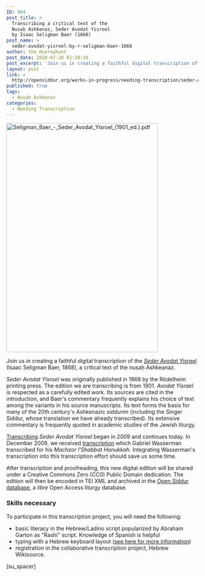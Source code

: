 ```yaml
---
ID: 904
post_title: >
  Transcribing a critical text of the
  Nusaḥ Ashkenaz, Seder Avodat Yisroel
  by Isaac Seligman Baer (1868)
post_name: >
  seder-avodat-yisroel-by-r-seligman-baer-1868
author: the Hierophant
post_date: 2010-07-28 01:39:16
post_excerpt: 'Join us in creating a faithful digital transcription of the <a href="http://he.wikisource.org/wiki/%D7%9E%D7%A4%D7%AA%D7%97:Seligman_Baer_-_Seder_Avodat_Yisroel_(1901_ed.).pdf"><em>Seder Avodat Yisrael</em></a> (Isaac Seligman Baer, 1868), a critical text of the nusaḥ Ashkeanaz. After transcription and proofreading, this new digital edition will be shared under a Creative Commons Zero (CC0) Public Domain dedication. The edition will then be encoded in TEI XML and archived in the <a href="http://app.opensiddur.org">Open Siddur database</a>, a <em>libre</em> Open Access liturgy database.'
layout: post
link: >
  http://opensiddur.org/works-in-progress/needing-transcription/seder-avodat-yisroel-by-r-seligman-baer-1868/
published: true
tags:
  - Nusaḥ Ashkenaz
categories:
  - Needing Transcription
---
```

<a href="http://he.wikisource.org/wiki/%D7%9E%D7%A4%D7%AA%D7%97:Seligman_Baer_-_Seder_Avodat_Yisroel_(1901_ed.).pdf" rel="attachment wp-att-7985"><img src="http://opensiddur.org/wp-content/uploads/2013/12/Seligman_Baer_-_Seder_Avodat_Yisroel_1901_ed..pdf.jpg" alt="Seligman_Baer_-_Seder_Avodat_Yisroel_(1901_ed.).pdf" width="397" height="599" class="alignright size-full wp-image-7985" /></a>

Join us in creating a faithful digital transcription of the <a href="http://he.wikisource.org/wiki/%D7%9E%D7%A4%D7%AA%D7%97:Seligman_Baer_-_Seder_Avodat_Yisroel_(1901_ed.).pdf"><em>Seder Avodat Yisrael</em></a> (Isaac Seligman Baer, 1868), a critical text of the nusaḥ Ashkeanaz.

<em>Seder Avodat Yisroel</em> was originally published in 1868 by the Rödelheim printing press. The edition we are transcribing is from 1901. <em>Avodat Yisrael</em> is respected as a carefully edited work. Its sources are cited in the introduction, and Baer's commentary frequently explains his choice of text among the variants in his source manuscripts. Its text forms the basis for many of the 20th century's Ashkenazic <em>siddurim</em> (including the Singer Siddur, whose translation we have already transcribed). Its extensive commentary is frequently quoted in academic studies of the Jewish liturgy.

<a href="http://he.wikisource.org/wiki/%D7%9E%D7%A4%D7%AA%D7%97:Seligman_Baer_-_Seder_Avodat_Yisroel_(1901_ed.).pdf">Transcribing</a> <em>Seder Avodat Yisroel</em> began in 2009 and continues today. In December 2009, we received <a href="http://opensiddur.org/set-prayers/siddurim/ashkenaz/nusah-ashkenaz-minhag-frankfurt-am-main-as-transcribed-from-seder-avodat-yisrael-seligman-baer-1868-by-gabriel-wasserman/">transcription</a> which Gabriel Wasserman transcribed for his <em>Machzor l'Shabbat Hanukkah</em>. Integrating Wasserman's transcription into this transcription effort should save us some time.

After transcription and proofreading, this new digital edition will be shared under a Creative Commons Zero (CC0) Public Domain dedication. The edition will then be encoded in TEI XML and archived in the <a href="http://app.opensiddur.org">Open Siddur database</a>, a <em>libre</em> Open Access liturgy database.

<h3>Skills necessary</h3>
To participate in this transcription project, you will need the following:
<ul>
	<li>basic literacy in the Hebrew/Ladino script popularized by Abraham Garton as "Rashi" script. Knowledge of Spanish is helpful</li>
	<li>typing with a Hebrew keyboard layout (<a href="http://opensiddur.org/tools/transcribe/">see here for more information</a>)</li>
	<li>registration in the collaborative transcription project, Hebrew Wikisource.</li>
</ul>
[su_spacer]






